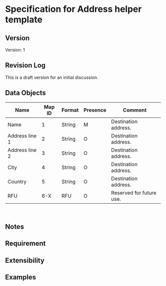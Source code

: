 # Specification for Address helper template
## Version
Version: 1
<br>

## Revision Log
This is a draft version for an initial discussion.
<br>

## Data Objects
| Name | Map ID | Format | Presence | Comment |
| ---- | ------ | ------ | -------- | ------- |
| Name | 1 | String | M | Destination address.|
| Address line 1 | 2 | String | O | Destination address.|
| Address line 2 | 3 | String | O | Destination address.|
| City | 4 | String | O | Destination address.|
| Country | 5 | String | O | Destination address.|
| RFU | 6-X | RFU | O | Reserved for future use. |
<br>

## Notes
## Requirement
## Extensibility
## Examples
